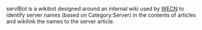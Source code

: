 servlBot is a wikibot designed around an internal wiki used by
[WECN](http://www.we.mtu.edu/) to identify server names (based on
Category:Server) in the contents of articles and wikilink the names to the
server article.
